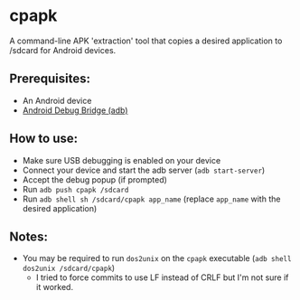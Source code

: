 # cpapk
A command-line APK 'extraction' tool that copies a desired application to /sdcard for Android devices.

## Prerequisites:
* An Android device
* [Android Debug Bridge (adb)](https://developer.android.com/studio/command-line/adb)

## How to use:
* Make sure USB debugging is enabled on your device
* Connect your device and start the adb server (``adb start-server``)
* Accept the debug popup (if prompted)
* Run ``adb push cpapk /sdcard``
* Run ``adb shell sh /sdcard/cpapk app_name`` (replace ``app_name`` with the desired application)

## Notes:
* You may be required to run ``dos2unix`` on the ``cpapk`` executable (``adb shell dos2unix /sdcard/cpapk``)
    * I tried to force commits to use LF instead of CRLF but I'm not sure if it worked.